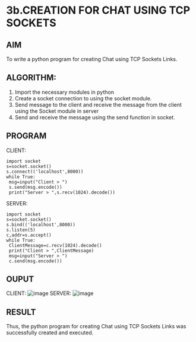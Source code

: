 # 3b.CREATION FOR CHAT USING TCP SOCKETS
## AIM
To write a python program for creating Chat using TCP Sockets Links.
## ALGORITHM:
1. Import the necessary modules in python
2. Create a socket connection to using the socket module.
3. Send message to the client and receive the message from the client using the Socket module in
 server
4. Send and receive the message using the send function in socket.
## PROGRAM
CLIENT:
```
import socket
s=socket.socket()
s.connect(('localhost',8000))
while True:
 msg=input("Client > ")
 s.send(msg.encode())
 print("Server > ",s.recv(1024).decode())
```
SERVER:
```
import socket
s=socket.socket()
s.bind(('localhost',8000))
s.listen(5)
c,addr=s.accept()
while True:
 ClientMessage=c.recv(1024).decode()
 print("Client > ",ClientMessage)
 msg=input("Server > ")
 c.send(msg.encode())
```
## OUPUT
CLIENT:
![image](https://github.com/user-attachments/assets/f935aa28-147e-46a1-82a5-c0a307536ef5)
SERVER:
![image](https://github.com/user-attachments/assets/899d54bd-a61d-4d02-911c-8625ce6b2ca7)

## RESULT
Thus, the python program for creating Chat using TCP Sockets Links was successfully 
created and executed.
